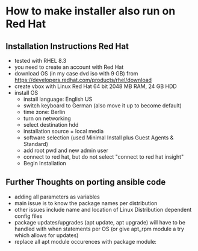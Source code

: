# How to make installer also run on Red Hat
## Installation Instructions Red Hat
- tested with RHEL 8.3
- you need to create an account with Red Hat
- download OS (in my case dvd iso with 9 GB) from <https://developers.redhat.com/products/rhel/download>
- create vbox with Linux Red Hat 64 bit 2048 MB RAM, 24 GB HDD
- install OS
  - install language: English US
  - switch keyboard to German (also move it up to become default)
  - time zone: Berlin
  - turn on networking
  - select destination hdd
  - installation source = local media
  - software selection (used Minimal Install plus Guest Agents & Standard)
  - add root pwd and new admin user
  - connect to red hat, but do not select "connect to red hat insight"
  - Begin Installation
## Further Thoughts on porting ansible code
- adding all parameters as variables
- main issue is to know the package names per distribution
- other issues include name and location of Linux Distribution dependent config files
- package updates/upgrades (apt update, apt upgrade) will have to be handled with when statements per OS (or give apt_rpm module a try which allows for updates)
- replace all apt module occurences with package module:

